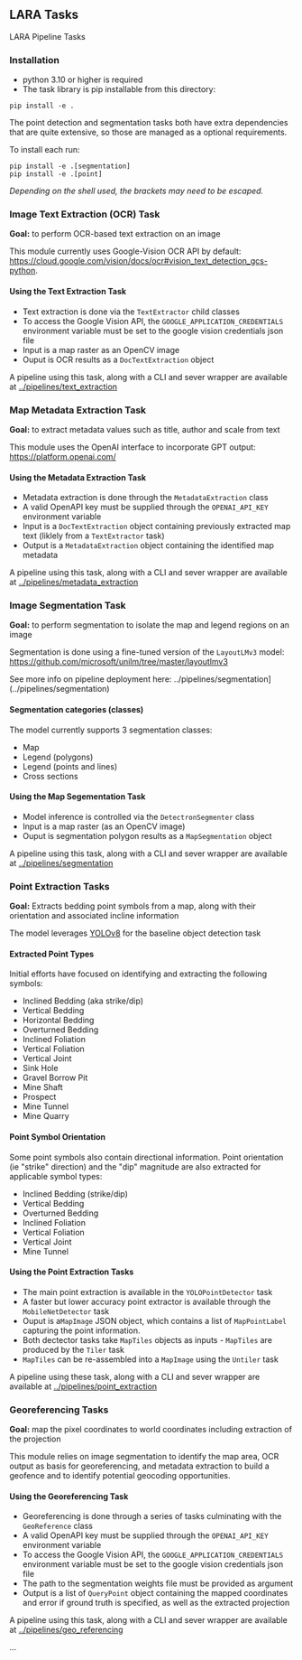 ## LARA Tasks
LARA Pipeline Tasks


### Installation

* python 3.10 or higher is required
* The task library is pip installable from this directory:
```
pip install -e .
```

The point detection and segmentation tasks both have extra dependencies that are quite extensive, so those are managed as a optional requirements.

To install each run:

```
pip install -e .[segmentation]
pip install -e .[point]
```

*Depending on the shell used, the brackets may need to be escaped.*

### Image Text Extraction (OCR) Task

**Goal:** to perform OCR-based text extraction on an image

This module currently uses Google-Vision OCR API by default:
https://cloud.google.com/vision/docs/ocr#vision_text_detection_gcs-python.


#### Using the Text Extraction Task

* Text extraction is done via the `TextExtractor` child classes
* To access the Google Vision API, the `GOOGLE_APPLICATION_CREDENTIALS` environment variable must be set to the google vision credentials json file
* Input is a map raster as an OpenCV image
* Ouput is OCR results as a `DocTextExtraction` object

A pipeline using this task, along with a CLI and sever wrapper are available at [../pipelines/text_extraction](../pipelines/text_extraction)

### Map Metadata Extraction Task

**Goal:** to extract metadata values such as title, author and scale from text

This module uses the OpenAI interface to incorporate GPT output: https://platform.openai.com/

#### Using the Metadata Extraction Task

* Metadata extraction is done through the `MetadataExtraction` class
* A valid OpenAPI key must be supplied through the `OPENAI_API_KEY` environment variable
* Input is a `DocTextExtraction` object containing previously extracted map text (liklely from a `TextExtractor` task)
* Output is a `MetadataExtraction` object containing the identified map metadata

A pipeline using this task, along with a CLI and sever wrapper are available at [../pipelines/metadata_extraction](../pipelines/metadata_extraction)

### Image Segmentation Task

**Goal:** to perform segmentation to isolate the map and legend regions on an image

Segmentation is done using a fine-tuned version of the `LayoutLMv3` model:
https://github.com/microsoft/unilm/tree/master/layoutlmv3

See more info on pipeline deployment here: ../pipelines/segmentation](../pipelines/segmentation)

#### Segmentation categories (classes)

The model currently supports 3 segmentation classes:
* Map
* Legend (polygons)
* Legend (points and lines)
* Cross sections

#### Using the Map Segementation Task
* Model inference is controlled via the `DetectronSegmenter` class
* Input is a map raster (as an OpenCV image)
* Ouput is segmentation polygon results as a `MapSegmentation` object

A pipeline using this task, along with a CLI and sever wrapper are available at [../pipelines/segmentation](../pipelines/segmentation)

### Point Extraction Tasks ###

**Goal:** Extracts bedding point symbols from a map, along with their orientation and associated incline information

The model leverages [YOLOv8](https://github.com/ultralytics/ultralytics) for the baseline object detection task

#### Extracted Point Types ####
Initial efforts have focused on identifying and extracting the following symbols:
* Inclined Bedding (aka strike/dip)
* Vertical Bedding
* Horizontal Bedding
* Overturned Bedding
* Inclined Foliation
* Vertical Foliation
* Vertical Joint
* Sink Hole
* Gravel Borrow Pit
* Mine Shaft
* Prospect
* Mine Tunnel
* Mine Quarry

#### Point Symbol Orientation ####
Some point symbols also contain directional information.
Point orientation (ie "strike" direction) and the "dip" magnitude are also extracted for applicable symbol types:
* Inclined Bedding (strike/dip)
* Vertical Bedding
* Overturned Bedding
* Inclined Foliation
* Vertical Foliation
* Vertical Joint
* Mine Tunnel

#### Using the Point Extraction Tasks ####
* The main point extraction is available in the `YOLOPointDetector` task
* A faster but lower accuracy point extractor is available through the `MobileNetDetector` task
* Ouput is a`MapImage` JSON object, which contains a list of `MapPointLabel` capturing the point information.
* Both dectector tasks take `MapTiles` objects as inputs - `MapTiles` are produced by the `Tiler` task
* `MapTiles` can be re-assembled into a `MapImage` using the `Untiler` task

A pipeline using these task, along with a CLI and sever wrapper are available at [../pipelines/point_extraction](../pipelines/point_extraction)

### Georeferencing Tasks ###

**Goal:** map the pixel coordinates to world coordinates including extraction of the projection

This module relies on image segmentation to identify the map area, OCR output as basis for georeferencing, and metadata extraction to build a geofence and to identify potential geocoding opportunities.

#### Using the Georeferencing Task

* Georeferencing is done through a series of tasks culminating with the `GeoReference` class
* A valid OpenAPI key must be supplied through the `OPENAI_API_KEY` environment variable
* To access the Google Vision API, the `GOOGLE_APPLICATION_CREDENTIALS` environment variable must be set to the google vision credentials json file
* The path to the segmentation weights file must be provided as argument
* Output is a list of `QueryPoint` object containing the mapped coordinates and error if ground truth is specified, as well as the extracted projection

A pipeline using this task, along with a CLI and sever wrapper are available at [../pipelines/geo_referencing](../pipelines/geo_referencing)

...